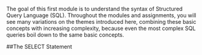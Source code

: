 The goal of this first module is to understand the syntax of Structured Query Language (SQL). Throughout the modules and assignments, you will see many
variations on the themes introduced here, combining these basic concepts with increasing complexity, because even the most complex SQL queries boil down to
the same basic concepts.

##The SELECT Statement
